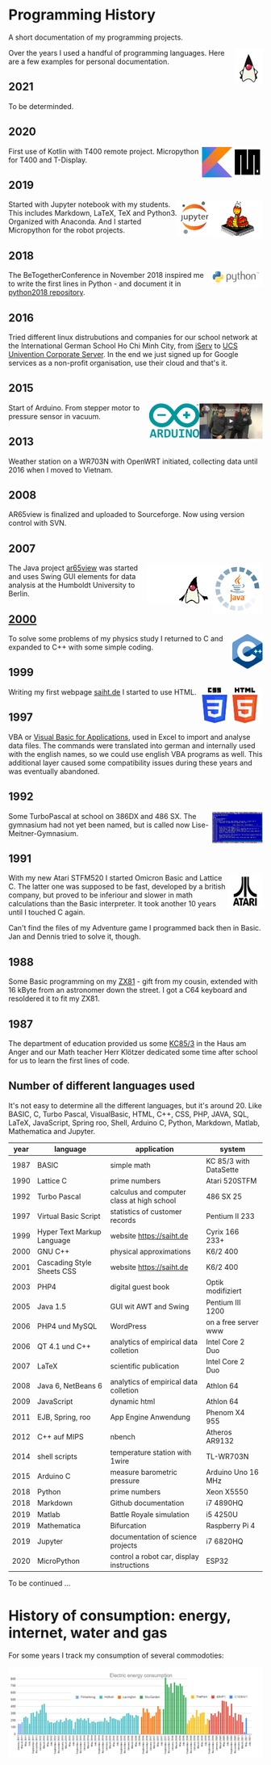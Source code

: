 # Programming History

A short documentation of my programming projects.

<img src="pic/duke.gif" align="right">

Over the years I used a handful of programming languages. Here are a few examples for personal documentation.

## 2021

To be determinded.

## 2020

<img src="pic/mlogo.jpg" align="right" width="60px"> <img src="pic/kotlin.svg" align="right" width="60px">

First use of Kotlin with T400 remote project. Micropython for T400 and T-Display.

## 2019

<img src="pic/micropython.jpg" align=right width="100px">
<img src="pic/jupyter.png" align="right" width="70px">

Started with Jupyter notebook with my students. This includes Markdown, LaTeX, TeX and Python3. Organized with Anaconda. And I started Micropython for the robot projects.

## 2018

<img src="pic/python.svg" align="right" width="100px">

The BeTogetherConference in November 2018 inspired me to write the first lines in Python - and document it in [python2018 repository](https://github.com/kreier/python2018).

## 2016

Tried different linux distrubutions and companies for our school network at the International German School Ho Chi Minh City, from [iServ](https://de.wikipedia.org/wiki/IServ) to [UCS Univention Corporate Server](https://en.wikipedia.org/wiki/Univention_Corporate_Server). In the end we just signed up for Google services as a non-profit organisation, use their cloud and that's it.

## 2015

<img src="pic/vacuum.jpg" align="right" height="70px">
<img src="pic/arduino.png" align="right" width="100px">

Start of Arduino. From stepper motor to pressure sensor in vacuum.

## 2013

Weather station on a WR703N with OpenWRT initiated, collecting data until 2016 when I moved to Vietnam.

## 2008

AR65view is finalized and uploaded to Sourceforge. Now using version control with SVN.

## 2007

<img src="pic/java.gif" align="right"> <img src="pic/duke2.gif" align="right">

The Java project [ar65view](https://github.com/kreier/ar65view) was started and uses Swing GUI elements for data analysis at the Humboldt University to Berlin.

## [2000](2000)

<img src="pic/cpp.svg" align="right" width="60px">

To solve some problems of my physics study I returned to C and expanded to C++ with some simple coding.

## 1999

<img src="pic/html5.svg" align="right" width="70px">
<img src="pic/css.svg" align="right" width="50px">

Writing my first webpage [saiht.de](http://saiht.de) I started to use HTML.

## 1997

VBA or [Visual Basic for Applications](https://en.wikipedia.org/wiki/Visual_Basic_for_Applications), used in Excel to import and analyse data files. The commands were translated into german and internally used with the english names, so we could use english VBA programs as well. This additional layer caused some compatibility issues during these years and was eventually abandoned.

## 1992

<img src="pic/turbopascal.png" align="right" width="100px">

Some TurboPascal at school on 386DX and 486 SX. The gymnasium had not yet been named, but is called now Lise-Meitner-Gymnasium.

## 1991

<img src="pic/atari.png" align="right" width="70px">

With my new Atari STFM520 I started Omicron Basic and Lattice C. The latter one was supposed to be fast, developed by a british company, but proved to be inferiour and slower in math calculations than the Basic interpreter. It took another 10 years until I touched C again.

Can't find the files of my Adventure game I programmed back then in Basic. Jan and Dennis tried to solve it, though.

## 1988

Some Basic programming on my [ZX81](https://en.wikipedia.org/wiki/ZX81) - gift from my cousin, extended with 16 kByte from an astronomer down the street. I got a C64 keyboard and resoldered it to fit my ZX81.

## 1987

The department of education provided us some [KC85/3](https://en.wikipedia.org/wiki/KC_85) in the Haus am Anger and our Math teacher Herr Klötzer dedicated some time after school for us to learn the first lines of code.

## Number of different languages used

It's not easy to determine all the different languages, but it's around 20. Like BASIC, C, Turbo Pascal, VisualBasic, HTML, C++, CSS, PHP, JAVA, SQL, LaTeX, JavaScript, Spring roo, Shell, Arduino C, Python, Markdown, Matlab, Mathematica and Jupyter. 

| year | language                   | application                                | system                 |
|------|----------------------------|--------------------------------------------|------------------------|
| 1987 | BASIC                      | simple math                                | KC 85/3 with DataSette |
| 1990 | Lattice C                  | prime numbers                              | Atari 520STFM          |
| 1992 | Turbo Pascal               | calculus and computer class at high school | 486 SX 25              |
| 1997 | Virtual Basic Script       | statistics of customer records             | Pentium II 233         |
| 1999 | Hyper Text Markup Language | website https://saiht.de                   | Cyrix 166 233+         |
| 2000 | GNU C++                    | physical approximations                    | K6/2 400               |
| 2001 | Cascading Style Sheets CSS | website https://saiht.de                   | K6/2 400               |
| 2003 | PHP4                       | digital guest book                         | Optik modifiziert      |
| 2005 | Java 1.5                   | GUI wit AWT and Swing                      | Pentium III 1200       |
| 2006 | PHP4 und MySQL             | WordPress                                  | on a free server www   |
| 2006 | QT 4.1 und C++             | analytics of empirical data colletion      | Intel Core 2 Duo       |
| 2007 | LaTeX                      | scientific publication                     | Intel Core 2 Duo       |
| 2008 | Java 6, NetBeans 6         | analytics of empirical data colletion      | Athlon 64              |
| 2009 | JavaScript                 | dynamic html                               | Athlon 64              |
| 2011 | EJB, Spring, roo           | App Engine Anwendung                       | Phenom X4 955          |
| 2012 | C++ auf MIPS               | nbench                                     | Atheros AR9132         |
| 2014 | shell scripts              | temperature station with 1wire             | TL-WR703N              |
| 2015 | Arduino C                  | measure barometric pressure                | Arduino Uno 16 MHz     |
| 2018 | Python                     | prime numbers                              | Xeon X5550             |
| 2018 | Markdown                   | Github documentation                       | i7 4890HQ              |
| 2019 | Matlab                     | Battle Royale simulation                   | i5 4250U               |
| 2019 | Mathematica                | Bifurcation                                | Raspberry Pi 4         |
| 2019 | Jupyter                    | documentation of science projects          | i7 6820HQ              |
| 2020 | MicroPython                | control a robot car, display instructions  | ESP32                  |


To be continued ...

# History of consumption: energy, internet, water and gas

For some years I track my consumption of several commodoties:

![The consumption](consumption/electricity2021.png)

